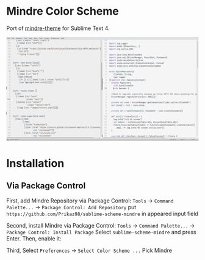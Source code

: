 # Mindre Color Scheme

Port of [mindre-theme](https://github.com/erikbackman/mindre-theme) for Sublime Text 4.

![sublime-mindre](./sublime-mindre.png)

# Installation
## Via Package Control
First, add Mindre Repository via Package Control:
`Tools` -> `Command Palette...` -> `Package Control: Add Repository`
put `https://github.com/Prikaz98/sublime-scheme-mindre` in appeared input field

Second, install Mindre via Package Control:
`Tools` → `Command Palette...` → `Package Control: Install Package`
Select `sublime-scheme-mindre` and press Enter.
Then, enable it:

Third, Select `Preferences` → `Select Color Scheme ...`
Pick Mindre